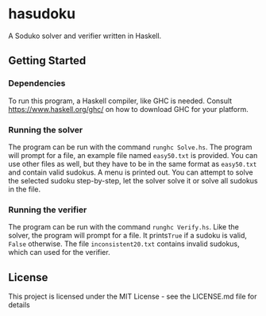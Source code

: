 # hasudoku

A Soduko solver and verifier written in Haskell.

## Getting Started

### Dependencies

To run this program, a Haskell compiler, like GHC is needed. Consult https://www.haskell.org/ghc/ on how to download GHC for your platform.

### Running the solver
The program can be run with the command ```runghc Solve.hs```. The program will prompt for a file, an example file named ```easy50.txt``` is provided. You can use other files as well, but they have to be in the same format as ```easy50.txt``` and contain valid sudokus. A menu is printed out. You can attempt to solve the selected sudoku step-by-step, let the solver solve it or solve all sudokus in the file.

### Running the verifier
The program can be run with the command ```runghc Verify.hs```. Like the solver, the program will prompt for a file. It prints```True``` if a sudoku is valid, ```False``` otherwise. The file ```inconsistent20.txt``` contains invalid sudokus, which can used for the verifier.

## License

This project is licensed under the MIT License - see the LICENSE.md file for details
